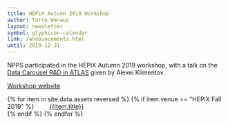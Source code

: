 ```yaml
---
title: HEPiX Autumn 2019 Workshop
author: Torre Wenaus
layout: newsletter
symbol: glyphicon-calendar
link: /announcements.html
until: 2019-12-31
---
```


NPPS participated in the HEPiX Autumn 2019 workshop, with a talk on the [Data Carousel R&D in ATLAS](https://indico.cern.ch/event/810635/contributions/3592925/attachments/1927957/3192315/DataCarousel-HEPiX_Oct2019_Klimentov_Auto-saved.pdf) given by Alexei Klimentov.

[Workshop website](https://indico.cern.ch/event/810635/)

<p>
{% for item in site.data.assets reversed %}
    {% if item.venue == "HEPiX Fall 2019" %}
        &nbsp; &nbsp; &nbsp; &nbsp; <a href="{{item.name}}" target="_blank">{{item.title}}</a><br>
    {% endif %}
{% endfor %}
</p>

